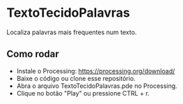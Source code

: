 # TextoTecidoPalavras
Localiza palavras mais frequentes num texto.

## Como rodar
- Instale o Processing: https://processing.org/download/
- Baixe o código ou clone esse repositório.
- Abra o arquivo TextoTecidoPalavras.pde no Processing.
- Clique no botão "Play" ou pressione CTRL + r.
